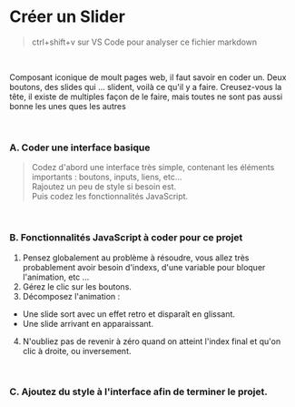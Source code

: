 # Créer un Slider

> ctrl+shift+v sur VS Code pour analyser ce fichier markdown

<br>

  Composant iconique de moult pages web, il faut savoir en coder un.
  Deux boutons, des slides qui ... slident, voilà ce qu'il y a faire.
  Creusez-vous la tête, il existe de multiples façon de le faire, mais toutes ne sont pas aussi bonne les unes ques les autres

<br>

### A. Coder une interface basique
> Codez d'abord une interface très simple, contenant les éléments importants : boutons, inputs, liens, etc... <br>
> Rajoutez un peu de style si besoin est. 
> <br>
> Puis codez les fonctionnalités JavaScript.
> 
<br>

### B. Fonctionnalités JavaScript à coder pour ce projet

1. Pensez globalement au problème à résoudre, vous allez très probablement avoir besoin d'indexs, d'une variable pour bloquer l'animation, etc ...
2. Gérez le clic sur les boutons.
3. Décomposez l'animation : 
- Une slide sort avec un effet retro et disparaît en glissant.
- Une slide arrivant en apparaissant.
4. N'oubliez pas de revenir à zéro quand on atteint l'index final et qu'on clic à droite, ou inversement.
  


<br>

### C. Ajoutez du style à l'interface afin de terminer le projet.
